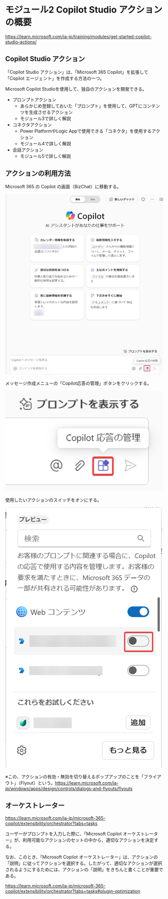 # モジュール2 Copilot Studio アクションの概要

https://learn.microsoft.com/ja-jp/training/modules/get-started-copilot-studio-actions/

## Copilot Studio アクション

「Copilot Studio アクション」は、「Microsoft 365 Copilot」を拡張して「Copilot エージェント」を作成する方法の一つ。

Microsoft Copilot Studioを使用して、独自のアクションを開発できる。

- プロンプトアクション 
  - あらかじめ登録しておいた「プロンプト」を使用して、GPTにコンテンツを生成させるアクション
  - モジュール3で詳しく解説
- コネクタアクション
  - Power PlatformやLogic Appで使用できる「コネクタ」を使用するアクション
  - モジュール4で詳しく解説
- 会話アクション
  - モジュール5で詳しく解説

## アクションの利用方法

<!--
「Copilot Studio アクション」は、Copilot for Microsoft 365 に付属する組み込みアクションと同様に動作する。
-->

Microsoft 365 の Copilot の画面（BizChat）に移動する。

![alt text](image-30.png)

メッセージ作成メニューの「Copilot応答の管理」ボタンをクリックする。

![alt text](image-31.png)
<!--
![alt text](image-6.png)

※ここではまだ、新しい用語「アクション」ではなく、古い用語「プラグイン」が使用されている。

![alt text](image-7.png)
-->


使用したいアクションのスイッチをオンにする。

![alt text](image-32.png)


※この、アクションの有効・無効を切り替えるポップアップのことを「フライアウト」（Flyout）という。https://learn.microsoft.com/ja-jp/windows/apps/design/controls/dialogs-and-flyouts/flyouts


## オーケストレーター

https://learn.microsoft.com/ja-jp/microsoft-365-copilot/extensibility/orchestrator?tabs=tasks

ユーザーがプロンプトを入力した際に、「Microsoft Copilot オーケストレーター」が、利用可能なアクションのセットの中から、適切なアクションを決定する。

なお、このとき、「Microsoft Copilot オーケストレーター」は、アクションの「説明」に従ってアクションを選択する。したがって、適切なアクションが選択されるようにするためには、アクションの「説明」をきちんと書くことが重要である。

https://learn.microsoft.com/ja-jp/microsoft-365-copilot/extensibility/orchestrator?tabs=tasks#plugin-optimization


